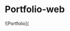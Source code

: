 # Portfolio-web
![Portfolio][(](https://github.com/AlexBirin/Portfolio-web/blob/main/портфолио.jpg)
